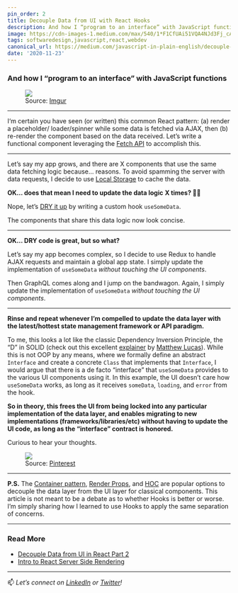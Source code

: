 ```yaml
---
pin_order: 2
title: Decouple Data from UI with React Hooks
description: And how I “program to an interface” with JavaScript functions
image: https://cdn-images-1.medium.com/max/540/1*F1CfUAi51VQA4NJd3Fj_cA.jpeg
tags: softwaredesign,javascript,react,webdev
canonical_url: https://medium.com/javascript-in-plain-english/decouple-data-from-ui-with-react-hooks-6f7fe968c3e3
date: '2020-11-23'
---
```


### And how I “program to an interface” with JavaScript functions

<figure>
	<img src='https://cdn-images-1.medium.com/max/1024/1*Ysy1EpS9hF5J3qnkT5TX3A.png'>
	<figcaption>Source: <a href="https://imgur.com/gallery/CgWZFId">Imgur</a></figcaption>
</figure>

***

I‘m certain you have seen (or written) this common React pattern: (a) render a placeholder/ loader/spinner while some data is fetched via AJAX, then (b) re-render the component based on the data received. Let’s write a functional component leveraging the [Fetch API](https://developer.mozilla.org/en-US/docs/Web/API/Fetch_API) to accomplish this.

<script src="https://gist.github.com/suhanw/b8aa23f97f06ddc3b068b2c2368e4ca2.js"></script>
***

Let’s say my app grows, and there are X components that use the same data fetching logic because… reasons. To avoid spamming the server with data requests, I decide to use [Local Storage](https://developer.mozilla.org/en-US/docs/Web/API/Window/localStorage) to cache the data.

**OK… does that mean I need to update the data logic**  **X times? 😬😱**

Nope, let’s [DRY it up](https://medium.com/better-programming/kiss-dry-and-code-principles-every-developer-should-follow-b77d89f51d74) by writing a custom hook `useSomeData`.

<script src='https://gist.github.com/suhanw/3e948918f96a1b7680bdeb86bbbbdaa2.js'></script>

The components that share this data logic now look concise.

<script src='https://gist.github.com/suhanw/9e23e8b61dfb58db45e280124b22fe55.js'></script>
***

**OK… DRY code is great, but so what?**

Let’s say my app becomes complex, so I decide to use Redux to handle AJAX requests and maintain a global app state. I simply update the implementation of `useSomeData` _without touching the UI components_.

<script src='https://gist.github.com/suhanw/aac361c9ab4856eed2cf5d5531ce655b.js'></script>

Then GraphQL comes along and I jump on the bandwagon. Again, I simply update the implementation of `useSomeData` _without touching the UI components_.

<script src='https://gist.github.com/suhanw/eaeebbf6afd44b7b5509ec74a27656f7.js'></script>
***

**Rinse and repeat whenever I’m compelled to update the data layer with the latest/hottest state management framework or API paradigm.**

To me, this looks a lot like the classic Dependency Inversion Principle, the “D” in SOLID (check out this excellent [explainer](https://medium.com/better-programming/revisiting-solid-927e6a5202d3) by [Matthew Lucas](https://medium.com/u/12cc371abade)). While this is not OOP by any means, where we formally define an abstract `Interface` and create a concrete `Class` that implements that `Interface`, I would argue that there is a de facto “interface” that `useSomeData` provides to the various UI components using it. In this example, the UI doesn’t care how `useSomeData` works, as long as it receives `someData`, `loading`, and `error` from the hook.

**So in theory, this frees the UI from being locked into any particular implementation of the data layer, and enables migrating to new implementations (frameworks/libraries/etc) without having to update the UI code, as long as the “interface” contract is honored.**

Curious to hear your thoughts.

<figure>
	<img src='https://cdn-images-1.medium.com/max/540/1*F1CfUAi51VQA4NJd3Fj_cA.jpeg'>
	<figcaption>Source: <a href="https://www.pinterest.com/pin/333759022356307210/">Pinterest</a></figcaption>
</figure>

***

**P.S.** The [Container pattern](https://medium.com/@dan_abramov/smart-and-dumb-components-7ca2f9a7c7d0), [Render Props](https://reactjs.org/docs/render-props.html), and [HOC](https://reactjs.org/docs/higher-order-components.html) are popular options to decouple the data layer from the UI layer for classical components. This article is not meant to be a debate as to whether Hooks is better or worse. I’m simply sharing how I learned to use Hooks to apply the same separation of concerns.
***

### Read More

- [Decouple Data from UI in React Part 2](https://medium.com/javascript-in-plain-english/how-to-decouple-data-from-ui-in-react-d6b1516f4f0b)
- [Intro to React Server Side Rendering](https://medium.com/javascript-in-plain-english/intro-to-react-server-side-rendering-3c2af3782d08)

***

📫 _Let’s connect on_ [_LinkedIn_](https://www.linkedin.com/in/suhanwijaya/) _or_ [_Twitter_](https://twitter.com/suhanw)_!_